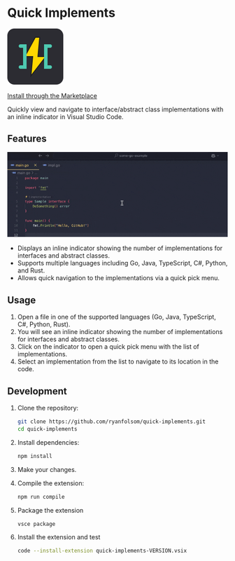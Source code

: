 # Quick Implements

<img src="images/icon.png" height="128" width="128">

[Install through the Marketplace](https://marketplace.visualstudio.com/items?itemName=folsom-sh.quick-implements)

Quickly view and navigate to interface/abstract class implementations with an inline indicator in Visual Studio Code.

## Features

![demo](images/demo.gif)

- Displays an inline indicator showing the number of implementations for interfaces and abstract classes.
- Supports multiple languages including Go, Java, TypeScript, C#, Python, and Rust.
- Allows quick navigation to the implementations via a quick pick menu.

## Usage

1. Open a file in one of the supported languages (Go, Java, TypeScript, C#, Python, Rust).
2. You will see an inline indicator showing the number of implementations for interfaces and abstract classes.
3. Click on the indicator to open a quick pick menu with the list of implementations.
4. Select an implementation from the list to navigate to its location in the code.

## Development

1. Clone the repository:
    ```sh
    git clone https://github.com/ryanfolsom/quick-implements.git
    cd quick-implements
    ```

2. Install dependencies:
    ```sh
    npm install
    ```

3. Make your changes.

4. Compile the extension:
    ```sh
    npm run compile
    ```

5. Package the extension
    ```sh
    vsce package
    ```

6. Install the extension and test
    ```sh
    code --install-extension quick-implements-VERSION.vsix
    ```
